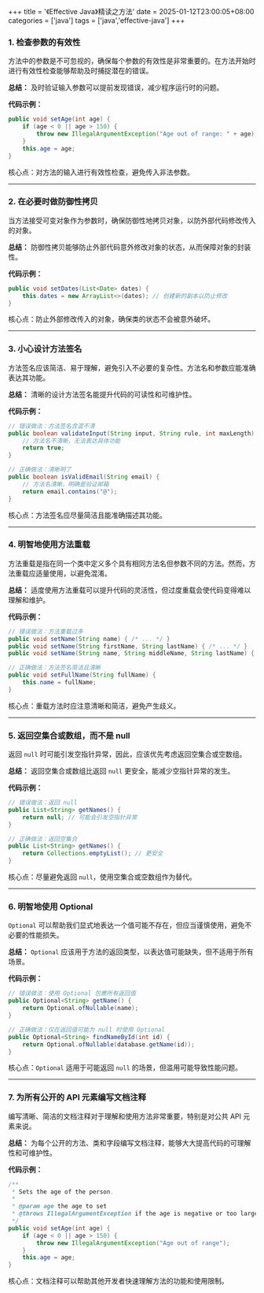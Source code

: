 +++
title = '《Effective Java》精读之方法'
date = 2025-01-12T23:00:05+08:00
categories = ['java']
tags = ['java','effective-java']
+++

### 1. 检查参数的有效性

方法中的参数是不可忽视的，确保每个参数的有效性是非常重要的。在方法开始时进行有效性检查能够帮助及时捕捉潜在的错误。

**总结：** 及时验证输入参数可以提前发现错误，减少程序运行时的问题。

**代码示例：**

```java
public void setAge(int age) {
    if (age < 0 || age > 150) {
        throw new IllegalArgumentException("Age out of range: " + age);
    }
    this.age = age;
}
```

核心点：对方法的输入进行有效性检查，避免传入非法参数。

------

### 2. 在必要时做防御性拷贝

当方法接受可变对象作为参数时，确保防御性地拷贝对象，以防外部代码修改传入的对象。

**总结：** 防御性拷贝能够防止外部代码意外修改对象的状态，从而保障对象的封装性。

**代码示例：**

```java
public void setDates(List<Date> dates) {
    this.dates = new ArrayList<>(dates); // 创建新的副本以防止修改
}
```

核心点：防止外部修改传入的对象，确保类的状态不会被意外破坏。

------

### 3. 小心设计方法签名

方法签名应该简洁、易于理解，避免引入不必要的复杂性。方法名和参数应能准确表达其功能。

**总结：** 清晰的设计方法签名能提升代码的可读性和可维护性。

**代码示例：**

```java
// 错误做法：方法签名含混不清
public boolean validateInput(String input, String rule, int maxLength) {
    // 方法名不清晰，无法表达具体功能
    return true;
}

// 正确做法：清晰明了
public boolean isValidEmail(String email) {
    // 方法名清晰，明确是验证邮箱
    return email.contains("@");
}
```

核心点：方法签名应尽量简洁且能准确描述其功能。

------

### 4. 明智地使用方法重载

方法重载是指在同一个类中定义多个具有相同方法名但参数不同的方法。然而，方法重载应适量使用，以避免混淆。

**总结：** 适度使用方法重载可以提升代码的灵活性，但过度重载会使代码变得难以理解和维护。

**代码示例：**

```java
// 错误做法：方法重载过多
public void setName(String name) { /* ... */ }
public void setName(String firstName, String lastName) { /* ... */ }
public void setName(String name, String middleName, String lastName) { /* ... */ }

// 正确做法：方法签名简洁且清晰
public void setFullName(String fullName) {
    this.name = fullName;
}
```

核心点：重载方法时应注意清晰和简洁，避免产生歧义。

------

### 5. 返回空集合或数组，而不是 null

返回 `null` 时可能引发空指针异常，因此，应该优先考虑返回空集合或空数组。

**总结：** 返回空集合或数组比返回 `null` 更安全，能减少空指针异常的发生。

**代码示例：**

```java
// 错误做法：返回 null
public List<String> getNames() {
    return null; // 可能会引发空指针异常
}

// 正确做法：返回空集合
public List<String> getNames() {
    return Collections.emptyList(); // 更安全
}
```

核心点：尽量避免返回 `null`，使用空集合或空数组作为替代。

------

### 6. 明智地使用 Optional

`Optional` 可以帮助我们显式地表达一个值可能不存在，但应当谨慎使用，避免不必要的性能损失。

**总结：** `Optional` 应该用于方法的返回类型，以表达值可能缺失，但不适用于所有场景。

**代码示例：**

```java
// 错误做法：使用 Optional 包裹所有返回值
public Optional<String> getName() {
    return Optional.ofNullable(name);
}

// 正确做法：仅在返回值可能为 null 时使用 Optional
public Optional<String> findNameById(int id) {
    return Optional.ofNullable(database.getName(id));
}
```

核心点：`Optional` 适用于可能返回 `null` 的场景，但滥用可能导致性能问题。

------

### 7. 为所有公开的 API 元素编写文档注释

编写清晰、简洁的文档注释对于理解和使用方法非常重要，特别是对公共 API 元素来说。

**总结：** 为每个公开的方法、类和字段编写文档注释，能够大大提高代码的可理解性和可维护性。

**代码示例：**

```java
/**
 * Sets the age of the person.
 * 
 * @param age the age to set
 * @throws IllegalArgumentException if the age is negative or too large
 */
public void setAge(int age) {
    if (age < 0 || age > 150) {
        throw new IllegalArgumentException("Age out of range");
    }
    this.age = age;
}
```

核心点：文档注释可以帮助其他开发者快速理解方法的功能和使用限制。